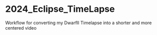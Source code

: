 # 2024_Eclipse_TimeLapse
Workflow for converting my DwarfII Timelapse into a shorter and more centered video
